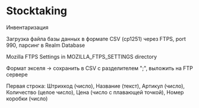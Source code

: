 # Stocktaking
Инвентаризация


Загрузка файла базы данных в формате CSV (cp1251) через  FTPS, port 990, парсинг в Realm
Database

Mozilla FTPS Settings in MOZILLA_FTPS_SETTINGS directory

Формат экселя -> сохранить в CSV с разделителем ";", выложить на FTP сервере

Первая строка: Штрихкод (число), Название (текст), Артикул (число),
Количество (целое число), Цена (число с плавающей точкой), Номер коробки
(число)
